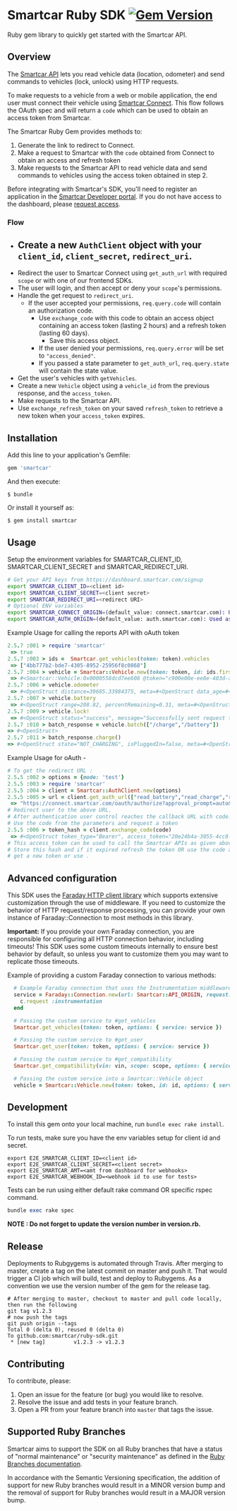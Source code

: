 
# Smartcar Ruby SDK [![Gem Version][gem-url]][gem-image]

Ruby gem library to quickly get started with the Smartcar API.

## Overview

The [Smartcar API](https://smartcar.com/docs) lets you read vehicle data
(location, odometer) and send commands to vehicles (lock, unlock) using HTTP requests.

To make requests to a vehicle from a web or mobile application, the end user
must connect their vehicle using
[Smartcar Connect](https://smartcar.com/docs/api#smartcar-connect).
This flow follows the OAuth spec and will return a `code` which can be used to
obtain an access token from Smartcar.

The Smartcar Ruby Gem provides methods to:

1. Generate the link to redirect to Connect.
2. Make a request to Smartcar with the `code` obtained from Connect to obtain an
   access and refresh token
3. Make requests to the Smartcar API to read vehicle data and send commands to
   vehicles using the access token obtained in step 2.

Before integrating with Smartcar's SDK, you'll need to register an application
in the [Smartcar Developer portal](https://developer.smartcar.com). If you do
not have access to the dashboard, please
[request access](https://smartcar.com/subscribe).

### Flow

- Create a new `AuthClient` object with your `client_id`, `client_secret`,
  `redirect_uri`.
    -
- Redirect the user to Smartcar Connect using `get_auth_url` with required `scope` or with one
  of our frontend SDKs.
- The user will login, and then accept or deny your `scope`'s permissions.
- Handle the get request to `redirect_uri`.
  - If the user accepted your permissions, `req.query.code` will contain an
    authorization code.
    - Use `exchange_code` with this code to obtain an access object
      containing an access token (lasting 2 hours) and a refresh token
      (lasting 60 days).
      - Save this access object.
    - If the user denied your permissions, `req.query.error` will be set
      to `"access_denied"`.
    - If you passed a state parameter to `get_auth_url`, `req.query.state` will
      contain the state value.
- Get the user's vehicles with `getVehicles`.
- Create a new `Vehicle` object using a `vehicle_id` from the previous response,
  and the `access_token`.
- Make requests to the Smartcar API.
- Use `exchange_refresh_token` on your saved `refresh_token` to retrieve a new token
  when your `access_token` expires.

## Installation

Add this line to your application's Gemfile:

```ruby
gem 'smartcar'
```

And then execute:

    $ bundle

Or install it yourself as:

    $ gem install smartcar

## Usage

Setup the environment variables for SMARTCAR_CLIENT_ID, SMARTCAR_CLIENT_SECRET and SMARTCAR_REDIRECT_URI.
```bash
# Get your API keys from https://dashboard.smartcar.com/signup
export SMARTCAR_CLIENT_ID=<client id>
export SMARTCAR_CLIENT_SECRET=<client secret>
export SMARTCAR_REDIRECT_URI=<redirect URI>
# Optional ENV variables
export SMARTCAR_CONNECT_ORIGIN=(default_value: connect.smartcar.com): Used as the host for the URL that starts the Connect/OAuth2 flow
export SMARTCAR_AUTH_ORIGIN=(default_value: auth.smartcar.com): Used as the host for the token exchange requests
```

Example Usage for calling the reports API with oAuth token
```ruby
2.5.7 :001 > require 'smartcar'
 => true
2.5.7 :003 > ids =  Smartcar.get_vehicles(token: token).vehicles
 => ["4bb777b2-bde7-4305-8952-25956f8c0868"]
2.5.7 :004 > vehicle = Smartcar::Vehicle.new(token: token, id: ids.first)
 => #<Smartcar::Vehicle:0x0000558dcd7ee608 @token="c900e00e-ee8e-403d-a7bf-f992bc0ad302", @id="e31c9de6-1332-472b-b648-5d74b05b7fda", @options={:unit_system=>"metric", :version=>"2.0"}, @unit_system="metric", @version="2.0", @service=#<Faraday::Connection:0x0000558dcd7d63f0 @parallel_manager=nil, @headers={"User-Agent"=>"Faraday v1.4.2"}, @params={}, @options=#<Faraday::RequestOptions timeout=310>, @ssl=#<Faraday::SSLOptions verify=true>, @default_parallel_manager=nil, @builder=#<Faraday::RackBuilder:0x0000558dcd7c1bf8 @adapter=Faraday::Adapter::NetHttp, @handlers=[Faraday::Request::UrlEncoded], @app=#<Faraday::Request::UrlEncoded:0x0000558dcd7af048 @app=#<Faraday::Adapter::NetHttp:0x0000558dcd7af390 @ssl_cert_store=#<OpenSSL::X509::Store:0x0000558dcd7a36a8 @verify_callback=nil, @error=nil, @error_string=nil, @chain=nil, @time=nil>, @app=#<Proc:0x0000558dcd7af278 /home/ashwinsubramanian/.rvm/gems/ruby-2.7.2/gems/faraday-1.4.2/lib/faraday/adapter.rb:37 (lambda)>, @connection_options={}, @config_block=nil>, @options={}>>, @url_prefix=#<URI::HTTPS https://api.smartcar.com/>, @proxy=nil, @manual_proxy=false>>
2.5.7 :006 > vehicle.odometer
 => #<OpenStruct distance=39685.33984375, meta=#<OpenStruct data_age=#<DateTime: 2021-06-24T22:28:39+00:00 ((2459390j,80919s,95000000n),+0s,2299161j)>, unit_system="metric", request_id="4962ba7f-5c94-48ab-9955-4e2b101c7b8a">>
2.5.7 :007 > vehicle.battery
 => #<OpenStruct range=208.82, percentRemaining=0.31, meta=#<OpenStruct data_age=#<DateTime: 2021-06-24T22:28:54+00:00 ((2459390j,80934s,855000000n),+0s,2299161j)>, unit_system="metric", request_id="a88b95ec-b10f-4fc8-979b-5d95fe40d925">, percentage_remaining=0.31>
2.5.7 :009 > vehicle.lock!
 => #<OpenStruct status="success", message="Successfully sent request to vehicle", meta=#<OpenStruct request_id="0c90918f-a9cc-405c-839f-7d9b70e249c4">>
2.5.7 :010 > batch_response = vehicle.batch(["/charge","/battery"])
=> #<OpenStruct>
2.5.7 :011 > batch_response.charge()
=> #<OpenStruct state="NOT_CHARGING", isPluggedIn=false, meta=#<OpenStruct data_age=#<DateTime: 2021-06-24T22:30:20+00:00 ((2459390j,81020s,892000000n),+0s,2299161j)>, request_id="29a66280-8685-4a57-9733-daa3dfb9970f">, is_plugged_in?=false>
```

Example Usage for oAuth -
```ruby
# To get the redirect URL :
2.5.5 :002 > options = {mode: 'test'}
2.5.5 :003 > require 'smartcar'
2.5.5 :004 > client = Smartcar::AuthClient.new(options)
2.5.5 :005 > url = client.get_auth_url(["read_battery","read_charge","read_fuel","read_location","control_security","read_odometer","read_tires","read_vin","read_vehicle_info"], {flags: ["country:DE"]})
 => "https://connect.smartcar.com/oauth/authorize?approval_prompt=auto&client_id=<client id>&mode=test&redirect_uri=http%3A%2F%2Flocalhost%3A8000%2Fcallback&response_type=code&scope=read_battery+read_charge+read_fuel+read_location+control_security+read_odometer+read_tires+read_vin+read_vehicle_info&flags=country%3ADE"
# Redirect user to the above URL.
# After authentication user control reaches the callback URL with code.
# Use the code from the parameters and request a token
2.5.5 :006 > token_hash = client.exchange_code(code)
 => #<OpenStruct token_type="Bearer", access_token="20e24b4a-3055-4cc8-9cf3-2b3c5afba3e6", refresh_token="cf89c62e-7b36-4e13-a9df-d9c2a5296280", expires_at=1624581588>
# This access_token can be used to call the Smartcar APIs as given above.
# Store this hash and if it expired refresh the token OR use the code again to
# get a new token or use .
```

## Advanced configuration

This SDK uses the [Faraday HTTP client library](https://lostisland.github.io/faraday/) which supports extensive customization through the use of middleware. If you need to customize the behavior of HTTP request/response processing, you can provide your own instance of Faraday::Connection to most methods in this library.

**Important:** If you provide your own Faraday connection, you are responsible for configuring all HTTP connection behavior, including timeouts! This SDK uses some custom timeouts internally to ensure best behavior by default, so unless you want to customize them you may want to replicate those timeouts.

Example of providing a custom Faraday connection to various methods:
```ruby
  # Example Faraday connection that uses the Instrumentation middleware
  service = Faraday::Connection.new(url: Smartcar::API_ORIGIN, request: { timeout: Smartcar::DEFAULT_REQUEST_TIMEOUT }) do |c|
    c.request :instrumentation
  end

  # Passing the custom service to #get_vehicles
  Smartcar.get_vehicles(token: token, options: { service: service })

  # Passing the custom service to #get_user
  Smartcar.get_user(token: token, options: { service: service })

  # Passing the custom service to #get_compatibility
  Smartcar.get_compatibility(vin: vin, scope: scope, options: { service: service })

  # Passing the custom service into a Smartcar::Vehicle object
  vehicle = Smartcar::Vehicle.new(token: token, id: id, options: { service: service })
```

## Development

To install this gem onto your local machine, run `bundle exec rake install`.

To run tests, make sure you have the env variables setup for client id and secret.
```shell
export E2E_SMARTCAR_CLIENT_ID=<client id>
export E2E_SMARTCAR_CLIENT_SECRET=<client secret>
export E2E_SMARTCAR_AMT=<amt from dashboard for webhooks>
export E2E_SMARTCAR_WEBHOOK_ID=<webhook id to use for tests>
```

Tests can be run using either default rake command OR specific rspec command.
```ruby
bundle exec rake spec
```

**NOTE : Do not forget to update the version number in version.rb.**

## Release

Deployments to Rubgygems is automated through Travis. After merging to master, create a tag on the latest commit on master and push it. That would trigger a CI job which will build, test and deploy to Rubygems. As a convention we use the version number of the gem for the release tag.

```
# After merging to master, checkout to master and pull code locally, then run the following
git tag v1.2.3
# now push the tags
git push origin --tags
Total 0 (delta 0), reused 0 (delta 0)
To github.com:smartcar/ruby-sdk.git
 * [new tag]         v1.2.3 -> v1.2.3
```


## Contributing

To contribute, please:

1. Open an issue for the feature (or bug) you would like to resolve.
2. Resolve the issue and add tests in your feature branch.
3. Open a PR from your feature branch into `master` that tags the issue.

[gem-image]: https://badge.fury.io/rb/smartcar
[gem-url]: https://badge.fury.io/rb/smartcar.svg

## Supported Ruby Branches

Smartcar aims to support the SDK on all Ruby branches that have a status of "normal maintenance" or "security maintenance" as defined in the [Ruby Branches documentation](https://www.ruby-lang.org/en/downloads/branches/).

In accordance with the Semantic Versioning specification, the addition of support for new Ruby branches would result in a MINOR version bump and the removal of support for Ruby branches would result in a MAJOR version bump.
